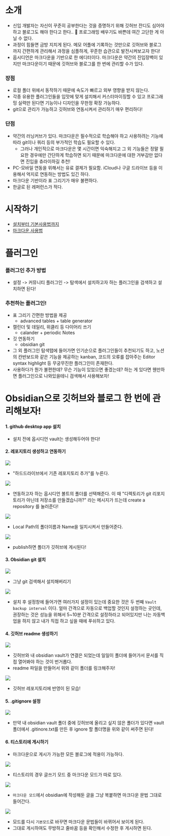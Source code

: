 # 소개

- 신입 개발자는 자신이 꾸준히 공부한다는 것을 증명하기 위해 깃허브 잔디도 심어야 하고 블로그도 해야 한다고 한다.. 💢 프로그래밍 배우기도 바쁜데 여간 고단한 게 아닐 수 없다.
- 과정이 힘들면 금방 지치게 된다. 메모 어플에 기록하는 것만으로 깃허브와 블로그까지 간편하게 관리해서 과정을 심플하게, 꾸준한 습관으로 발전시켜보고자 한다! 
- 옵시디언은 마크다운을 기반으로 한 에디터이다. 마크다운은 약간의 진입장벽이 있지만 마크다운이기 때문에 깃허브와 블로그를 한 번에 관리할 수가 있다.

### 장점

- 로컬 폴더 위에서 동작하기 때문에 속도가 빠르고 외부 영향을 받지 않는다.
- 각종 유용한 플러그인들을 입맛에 맞게 설치해서 커스터마이징할 수 있고 프로그래밍 실력만 된다면 기능이나 디자인을 무한정 확장 가능하다.
- git으로 관리가 가능하고 깃허브와 연동시켜서 관리하기 매우 편리하다!


### 단점

- 약간의 러닝커브가 있다. 마크다운은 필수적으로 학습해야 하고 사용하려는 기능에 따라 git이나 쿼리 등의 부가적인 학습도 필요할 수 있다. 
	- 그러나 개인적으로 마크다운은 몇 시간이면 익숙해지고 그 외 기능들은 정말 필요한 경우에만 간단하게 학습하면 되기 때문에 마크다운에 대한 거부감만 없다면 진입을 츄라이하길 추천!
- PC-모바일 연동을 위해서는 유료 결제가 필요함. iCloud나 구글 드라이브 등을 이용해서 억지로 연동하는 방법도 있긴 하다.
- 마크다운 기반이라 표 그리기가 매우 불편하다.
- 한글로 된 레퍼런스가 적다.


# 시작하기

- [설치부터 기본사용법까지](https://www.babang9.com/entry/2-%EC%98%B5%EC%8B%9C%EB%94%94%EC%95%88-%EC%84%A4%EC%B9%98%ED%95%98%EA%B8%B0)
- [마크다운 사용법](https://goddaehee.tistory.com/307)


# 플러그인

### 플러그인 추가 방법
- 설정 -> 커뮤니티 플러그인 -> 탐색에서 설치하고자 하는 플러그인을 검색하고 설치하면 된다!

### 추천하는 플러그인!

- 표 그리기 간편한 방법을 제공
	- advanced tables + table generator
- 캘린더 및 데일리, 위클리 등 다이어리 쓰기
	- calander + periodic Notes
- 깃 연동하기
	- obsidian git
- 그 외 플러그인 탐색탭에 들어가면 인기순으로 플러그인들이 추천되기도 하고, 노션의 칸반보드와 같은 기능을 제공하는 kanban, 코드의 오류를 잡아주는 Editor syntax highlight 등 무궁무진한 플러그인이 존재한다.
- 사용하다가 뭔가 불편한데? 무슨 기능이 있었으면 좋겠는데? 하는 게 있다면 웬만하면 플러그인으로 나와있을테니 검색해서 사용해보자!

# Obsidian으로 깃허브와 블로그 한 번에 관리해보자!

#### 1. github desktop app 설치
- 설치 전에 옵시디언 vault는 생성해두어야 한다!

#### 2. 레포지토리 생성하고 연동하기
![](https://img1.daumcdn.net/thumb/R1280x0/?scode=mtistory2&fname=https%3A%2F%2Fblog.kakaocdn.net%2Fdn%2Fy51UI%2FbtrY7L5phUW%2FaDcmr20LigugvOI0XAsNv0%2Fimg.png)
- "하드드라이브에서 기존 레포지토리 추가"를 누른다.

![](https://img1.daumcdn.net/thumb/R1280x0/?scode=mtistory2&fname=https%3A%2F%2Fblog.kakaocdn.net%2Fdn%2FbG0WWv%2FbtrZchaYBgJ%2FTWOBkX42qzLgN7vSTKBjFK%2Fimg.png)
- 연동하고자 하는 옵시디언 볼트의 폴더를 선택해준다. 이 때 "디렉토리가 git 리포지토리가 아닌데 저장소를 만들겠습니까?" 라는 메시지가 뜨는데 create a repository 를 눌러준다!

![](https://img1.daumcdn.net/thumb/R1280x0/?scode=mtistory2&fname=https%3A%2F%2Fblog.kakaocdn.net%2Fdn%2FRcmKm%2FbtrZhRP1sG8%2Foqg8OKvzCTNUk2mNKpk8xK%2Fimg.png)
- Local Path의 폴더이름과 Name을 일치시켜서 만들어준다.

![](https://img1.daumcdn.net/thumb/R1280x0/?scode=mtistory2&fname=https%3A%2F%2Fblog.kakaocdn.net%2Fdn%2FbjDJLY%2FbtrZdfDVAao%2FoZDVFtSxMZquEAKVEaR451%2Fimg.png)
- publish하면 폴더가 깃허브에 게시된다!

#### 3. Obsidian git 설치

![](https://img1.daumcdn.net/thumb/R1280x0/?scode=mtistory2&fname=https%3A%2F%2Fblog.kakaocdn.net%2Fdn%2Fd5l0I1%2FbtrZbRDBGqT%2Fk7RNwHm4osFsvSRmXYL47k%2Fimg.png)
- 그냥 git 검색해서 설치해버리기


![](https://img1.daumcdn.net/thumb/R1280x0/?scode=mtistory2&fname=https%3A%2F%2Fblog.kakaocdn.net%2Fdn%2Fb0SDPh%2FbtrY7Ldj1SD%2FbvrWedkMmU92XinSAaggkk%2Fimg.png)
- 설치 후 설정창에 들어가면 여러가지 설정이 있는데 중요한 것은 두 번째 `Vault backup interval` 이다. 얼마 간격으로 자동으로 백업할 것인지 설정하는 곳인데, 권장하는 것은 성능을 위해서 5~10분 간격으로 설정하라고 되어있지만 나는 자동백업을 하지 않고 내가 직접 하고 싶을 때에 푸쉬하고 있다.

#### 4. 깃허브 readme 생성하기

![](https://img1.daumcdn.net/thumb/R1280x0/?scode=mtistory2&fname=https%3A%2F%2Fblog.kakaocdn.net%2Fdn%2FBrfEB%2FbtrZewk9lEl%2FnK6TXtp5K1tjRLAJlSLBY1%2Fimg.png)

- 깃허브와 내 obsidian vault가 연결은 되었는데 일일이 폴더에 들어가서 문서를 직접 열어봐야 하는 것이 번거롭다.
- readme 파일을 만들어서 위와 같이 폴더를 링크해주자!

![](https://img1.daumcdn.net/thumb/R1280x0/?scode=mtistory2&fname=https%3A%2F%2Fblog.kakaocdn.net%2Fdn%2FX7mjb%2FbtrZg8j2bFi%2FPMjF7stGoAXRcMkCHR3V3K%2Fimg.png)
- 깃허브 레포지토리에 반영이 된 모습!

#### 5. .gitignore 설정

![](https://img1.daumcdn.net/thumb/R1280x0/?scode=mtistory2&fname=https%3A%2F%2Fblog.kakaocdn.net%2Fdn%2FdLSf3A%2FbtrZa3LikHs%2F6j6gJvb8tLtdkmAWuVWq90%2Fimg.png)
- 만약 내 obsidian vault 폴더 중에 깃허브에 올리고 싶지 않은 폴더가 있다면 vault 폴더에서 .gitinore.txt를 만든 후 ignore 할 폴더명을 위와 같이 써주면 된다!

#### 6. 티스토리에 게시하기

- 마크다운으로 게시가 가능한 모든 블로그에 적용이 가능하다.

![](https://img1.daumcdn.net/thumb/R1280x0/?scode=mtistory2&fname=https%3A%2F%2Fblog.kakaocdn.net%2Fdn%2FQkqz6%2FbtrZddF7NIo%2FfSJ5hXo5rvpjQBVhou3DTk%2Fimg.png)
- 티스토리의 경우 글쓰기 모드 중 마크다운 모드가 따로 있다.

![](https://img1.daumcdn.net/thumb/R1280x0/?scode=mtistory2&fname=https%3A%2F%2Fblog.kakaocdn.net%2Fdn%2FTkEbl%2FbtrZaihIi20%2Fm8JoVAUwxYxVSw0tYtfIiK%2Fimg.png)
- `마크다운 모드`에서 obsidian에 작성해둔 글을 그냥 복붙하면 마크다운 문법 그대로 들어간다.

![](https://img1.daumcdn.net/thumb/R1280x0/?scode=mtistory2&fname=https%3A%2F%2Fblog.kakaocdn.net%2Fdn%2Fo2i5h%2FbtrZa6nLmfD%2F4KxATKPMKbryQiQOEKdQB0%2Fimg.png)
- 모드를 다시 `기본모드`로 바꾸면 마크다운 문법들이 바뀌어서 보이게 된다.
- 그대로 게시하여도 무방하고 줄바꿈 등을 확인해서 수정한 후 게시하면 된다.